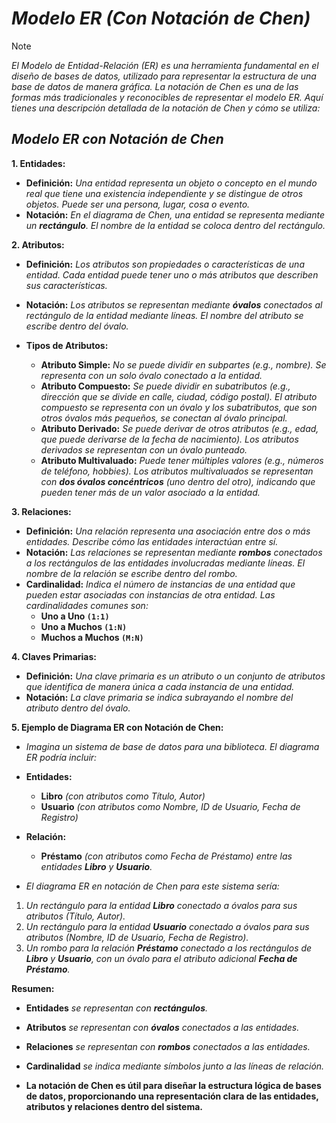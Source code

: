 <!-- Autor: Daniel Benjamin Perez Morales -->
<!-- GitHub: https://github.com/D4nitrix13 -->
<!-- GitLab: https://gitlab.com/D4nitrix13 -->
<!-- Correo electrónico: danielperezdev@proton.me -->

# ***Modelo ER (Con Notación de Chen)***

> [!NOTE]
> *El Modelo de Entidad-Relación (ER) es una herramienta fundamental en el diseño de bases de datos, utilizado para representar la estructura de una base de datos de manera gráfica. La notación de Chen es una de las formas más tradicionales y reconocibles de representar el modelo ER. Aquí tienes una descripción detallada de la notación de Chen y cómo se utiliza:*

## ***Modelo ER con Notación de Chen***

**1. Entidades:**

- **Definición:** *Una entidad representa un objeto o concepto en el mundo real que tiene una existencia independiente y se distingue de otros objetos. Puede ser una persona, lugar, cosa o evento.*
- **Notación:** *En el diagrama de Chen, una entidad se representa mediante un **rectángulo**. El nombre de la entidad se coloca dentro del rectángulo.*

**2. Atributos:**

- **Definición:** *Los atributos son propiedades o características de una entidad. Cada entidad puede tener uno o más atributos que describen sus características.*
  
- **Notación:** *Los atributos se representan mediante **óvalos** conectados al rectángulo de la entidad mediante líneas. El nombre del atributo se escribe dentro del óvalo.*

- **Tipos de Atributos:**
  - **Atributo Simple:** *No se puede dividir en subpartes (e.g., nombre). Se representa con un solo óvalo conectado a la entidad.*
  - **Atributo Compuesto:** *Se puede dividir en subatributos (e.g., dirección que se divide en calle, ciudad, código postal). El atributo compuesto se representa con un óvalo y los subatributos, que son otros óvalos más pequeños, se conectan al óvalo principal.*
  - **Atributo Derivado:** *Se puede derivar de otros atributos (e.g., edad, que puede derivarse de la fecha de nacimiento). Los atributos derivados se representan con un óvalo punteado.*
  - **Atributo Multivaluado:** *Puede tener múltiples valores (e.g., números de teléfono, hobbies). Los atributos multivaluados se representan con **dos óvalos concéntricos** (uno dentro del otro), indicando que pueden tener más de un valor asociado a la entidad.*

**3. Relaciones:**

- **Definición:** *Una relación representa una asociación entre dos o más entidades. Describe cómo las entidades interactúan entre sí.*
- **Notación:** *Las relaciones se representan mediante **rombos** conectados a los rectángulos de las entidades involucradas mediante líneas. El nombre de la relación se escribe dentro del rombo.*
- **Cardinalidad:** *Indica el número de instancias de una entidad que pueden estar asociadas con instancias de otra entidad. Las cardinalidades comunes son:*
  - **Uno a Uno `(1:1)`**
  - **Uno a Muchos `(1:N)`**
  - **Muchos a Muchos `(M:N)`**

**4. Claves Primarias:**

- **Definición:** *Una clave primaria es un atributo o un conjunto de atributos que identifica de manera única a cada instancia de una entidad.*
- **Notación:** *La clave primaria se indica subrayando el nombre del atributo dentro del óvalo.*

**5. Ejemplo de Diagrama ER con Notación de Chen:**

- *Imagina un sistema de base de datos para una biblioteca. El diagrama ER podría incluir:*

- **Entidades:**
  - **Libro** *(con atributos como Título, Autor)*
  - **Usuario** *(con atributos como Nombre, ID de Usuario, Fecha de Registro)*

- **Relación:**
  - **Préstamo** *(con atributos como Fecha de Préstamo) entre las entidades **Libro** y **Usuario**.*

- *El diagrama ER en notación de Chen para este sistema sería:*

1. *Un rectángulo para la entidad **Libro** conectado a óvalos para sus atributos (Título, Autor).*
2. *Un rectángulo para la entidad **Usuario** conectado a óvalos para sus atributos (Nombre, ID de Usuario, Fecha de Registro).*
3. *Un rombo para la relación **Préstamo** conectado a los rectángulos de **Libro** y **Usuario**, con un óvalo para el atributo adicional **Fecha de Préstamo**.*

**Resumen:**

- **Entidades** *se representan con **rectángulos**.*
- **Atributos** *se representan con **óvalos** conectados a las entidades.*
- **Relaciones** *se representan con **rombos** conectados a las entidades.*
- **Cardinalidad** *se indica mediante símbolos junto a las líneas de relación.*

- **La notación de Chen es útil para diseñar la estructura lógica de bases de datos, proporcionando una representación clara de las entidades, atributos y relaciones dentro del sistema.**
